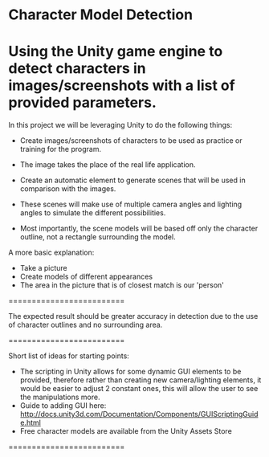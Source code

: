 Character Model Detection
=========================
Using the Unity game engine to detect characters in images/screenshots with a list of provided parameters.
=========================

In this project we will be leveraging Unity to do the following things:

- Create images/screenshots of characters to be used as practice or training for the program. 
- The image takes the place of the real life application.
- Create an automatic element to generate scenes that will be used in comparison with the images.
- These scenes will make use of multiple camera angles and lighting angles to simulate the different possibilities.

- Most importantly, the scene models will be based off only the character outline, not a rectangle surrounding the model.


A more basic explanation:

- Take a picture
- Create models of different appearances
- The area in the picture that is of closest match is our 'person'

=========================

The expected result should be greater accuracy in detection due to the use of character outlines and no surrounding area.

=========================

Short list of ideas for starting points:

- The scripting in Unity allows for some dynamic GUI elements to be provided, therefore rather than creating new camera/lighting elements, it would be easier to adjust 2 constant ones, this will allow the user to see the manipulations more.
- Guide to adding GUI here: http://docs.unity3d.com/Documentation/Components/GUIScriptingGuide.html
- Free character models are available from the Unity Assets Store

=========================
